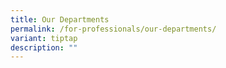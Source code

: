 ```yaml
---
title: Our Departments
permalink: /for-professionals/our-departments/
variant: tiptap
description: ""
---
```


